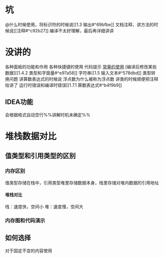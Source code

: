 
# 坑
@什么时候使用，将标识符的时候说[[1.3 输出#^69bfbe]]
文档注释，讲方法的时候说[[注释#^c92b27]]
编译不太好理解，最后再详细讲讲
# 没讲的
各种面板的功能和作用
各种快捷键的使用
代码提示
[常量的使用](https://www.icourse163.org/learn/ZJU-199001?tid=1470101496#/learn/content?type=detail&id=1253329394&cid=1283623094)
[编译后修改某些数据][[1.4.2 类型和字面量#^e97a58]]
字符串[[1.5 输入文本#^578dbd]]
类型转换问题 讲算数表达式的时候说
浮点数为什么被称为浮点数
讲类的时候顺便把注释给讲了
运行时错误和编译时错误[[1.7.1 算数表达式#^b4f9b9]]
## IDEA功能
会根据格式自动空行%%讲解时机未确定%%
# 堆栈数据对比
## 值类型和引用类型的区别
### 内存区别
值类型存储在栈中，引用类型堆里存储数据本身，栈里存储对堆内数据的引用地址
#### 堆栈对比
栈：速度快，空间小
堆：速度慢，空间大
### 内存图和代码演示

## 如何选择
对于固定不变的内容使用